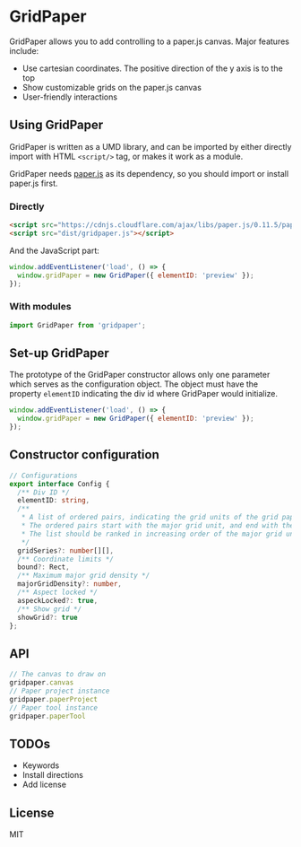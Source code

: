 # GridPaper

GridPaper allows you to add controlling to a paper.js canvas. Major features include:

- Use cartesian coordinates. The positive direction of the y axis is to the top
- Show customizable grids on the paper.js canvas
- User-friendly interactions

## Using GridPaper

GridPaper is written as a UMD library, and can be imported by either directly import with HTML `<script/>` tag, or makes it work as a module.

GridPaper needs [paper.js](http://paperjs.org/) as its dependency, so you should import or install paper.js first.

### Directly

```html
<script src="https://cdnjs.cloudflare.com/ajax/libs/paper.js/0.11.5/paper-full.min.js"></script>
<script src="dist/gridpaper.js"></script>
```

And the JavaScript part:

```javascript
window.addEventListener('load', () => {
  window.gridPaper = new GridPaper({ elementID: 'preview' });
});
```

### With modules

```javascript
import GridPaper from 'gridpaper';
```

## Set-up GridPaper

The prototype of the GridPaper constructor allows only one parameter which serves as the configuration object. The object must have the property `elementID` indicating the div id where GridPaper would initialize.

```javascript
window.addEventListener('load', () => {
  window.gridPaper = new GridPaper({ elementID: 'preview' });
});
```

## Constructor configuration

```typescript
// Configurations
export interface Config {
  /** Div ID */
  elementID: string,
  /** 
   * A list of ordered pairs, indicating the grid units of the grid paper.
   * The ordered pairs start with the major grid unit, and end with the minor.
   * The list should be ranked in increasing order of the major grid units.
   */
  gridSeries?: number[][],
  /** Coordinate limits */
  bound?: Rect,
  /** Maximum major grid density */
  majorGridDensity?: number,
  /** Aspect locked */
  aspeckLocked?: true,
  /** Show grid */
  showGrid?: true
};
```

## API

```javascript
// The canvas to draw on
gridpaper.canvas
// Paper project instance
gridpaper.paperProject
// Paper tool instance
gridpaper.paperTool
```

## TODOs

- Keywords
- Install directions
- Add license

## License

MIT
